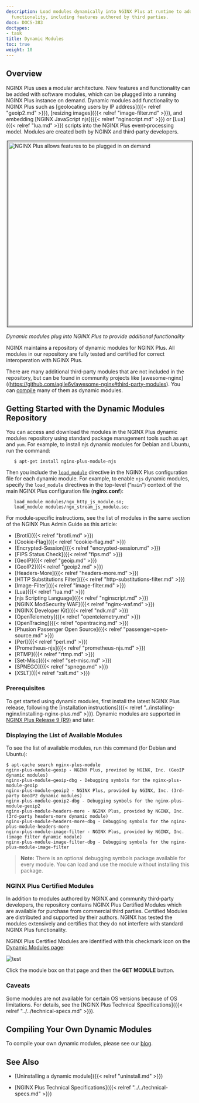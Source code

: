 ```yaml
---
description: Load modules dynamically into NGINX Plus at runtime to add specialized
  functionality, including features authored by third parties.
docs: DOCS-383
doctypes:
- task
title: Dynamic Modules
toc: true
weight: 10
---
```



<span id="overview"></span>
## Overview

NGINX Plus uses a modular architecture. New features and functionality can be added with software modules, which can be plugged into a running NGINX Plus instance on demand. Dynamic modules add functionality to NGINX Plus such as [geolocating users by IP address]({{< relref "geoip2.md" >}}), [resizing images]({{< relref "image-filter.md" >}}), and embedding [NGINX JavaScript njs]({{< relref "nginscript.md" >}}) or [Lua]({{< relref "lua.md" >}}) scripts into the NGINX Plus event‑processing model. Modules are created both by NGINX and third‑party developers.

<img src="https://www.nginx.com/wp-content/uploads/2020/03/NGINX-Plus_dynamic-module-plug-ins.png" alt="NGINX Plus allows features to be plugged in on demand" width="500" height="500" style="border:2px solid #666666; padding:2px; margin:2px;" />

*Dynamic modules plug into NGINX Plus to provide additional functionality*

NGINX maintains a repository of dynamic modules for NGINX Plus. All modules in our repository are fully tested and certified for correct interoperation with NGINX Plus.

There are many additional third‑party modules that are not included in the repository, but can be found in community projects like [awesome-nginx]((https://github.com/agile6v/awesome-nginx#third-party-modules). You can [compile](https://docs.nginx.com/nginx/admin-guide/installing-nginx/installing-nginx-plus/#install_modules_oss) many of them as dynamic modules.


<span id="getting_started"></span>
## Getting Started with the Dynamic Modules Repository 

You can access and download the modules in the NGINX Plus dynamic modules repository using standard package management tools such as `apt` and `yum`. For example, to install njs dynamic modules for Debian and Ubuntu, run the command:

```shell
   $ apt-get install nginx-plus-module-njs
```

Then you include the [`load_module`](https://nginx.org/en/docs/ngx_core_module.html#load_module) directive in the NGINX Plus configuration file for each dynamic module. For example, to enable `njs` dynamic modules, specify the `load_module` directives in the top-level (“`main`”) context of the main NGINX Plus configuration file (**nginx.conf**):

```nginx
   load_module modules/ngx_http_js_module.so;
   load_module modules/ngx_stream_js_module.so;
```

For module‑specific instructions, see the list of modules in the same section of the NGINX Plus Admin Guide as this article:

* [Brotli]({{< relref "brotli.md" >}})
* [Cookie-Flag]({{< relref "cookie-flag.md" >}})
* [Encrypted-Session]({{< relref "encrypted-session.md" >}})
* [FIPS Status Check]({{< relref "fips.md" >}})
* [GeoIP]({{< relref "geoip.md" >}})
* [GeoIP2]({{< relref "geoip2.md" >}})
* [Headers-More]({{< relref "headers-more.md" >}})
* [HTTP Substitutions Filter]({{< relref "http-substitutions-filter.md" >}})
* [Image-Filter]({{< relref "image-filter.md" >}})
* [Lua]({{< relref "lua.md" >}})
* [njs Scripting Language]({{< relref "nginscript.md" >}})
* [NGINX ModSecurity WAF]({{< relref "nginx-waf.md" >}})
* [NGINX Developer Kit]({{< relref "ndk.md" >}})
* [OpenTelemetry]({{< relref "opentelemetry.md" >}})
* [OpenTracing]({{< relref "opentracing.md" >}})
* [Phusion Passenger Open Source]({{< relref "passenger-open-source.md" >}})
* [Perl]({{< relref "perl.md" >}})
* [Prometheus-njs]({{< relref "prometheus-njs.md" >}})
* [RTMP]({{< relref "rtmp.md" >}})
* [Set-Misc]({{< relref "set-misc.md" >}})
* [SPNEGO]({{< relref "spnego.md" >}})
* [XSLT]({{< relref "xslt.md" >}})


<span id="prereq"></span>
### Prerequisites

To get started using dynamic modules, first install the latest NGINX Plus release, following the [installation instructions]({{< relref "../installing-nginx/installing-nginx-plus.md" >}}). Dynamic modules are supported in <a href="../../../releases/#r9">NGINX Plus Release 9 (R9)</a> and later.


<span id="modules_all"></span>
### Displaying the List of Available Modules

To see the list of available modules, run this command (for Debian and Ubuntu):

```shell
$ apt-cache search nginx-plus-module
nginx-plus-module-geoip - NGINX Plus, provided by NGINX, Inc. (GeoIP dynamic modules)
nginx-plus-module-geoip-dbg - Debugging symbols for the nginx-plus-module-geoip
nginx-plus-module-geoip2 - NGINX Plus, provided by NGINX, Inc. (3rd-party GeoIP2 dynamic modules)
nginx-plus-module-geoip2-dbg - Debugging symbols for the nginx-plus-module-geoip2
nginx-plus-module-headers-more - NGINX Plus, provided by NGINX, Inc. (3rd-party headers-more dynamic module)
nginx-plus-module-headers-more-dbg - Debugging symbols for the nginx-plus-module-headers-more
nginx-plus-module-image-filter - NGINX Plus, provided by NGINX, Inc. (image filter dynamic module)
nginx-plus-module-image-filter-dbg - Debugging symbols for the nginx-plus-module-image-filter
```

> **Note:** There is an optional debugging symbols package available for every module. You can load and use the module without installing this package.


<span id="modules_nginx"></span>
### NGINX Plus Certified Modules

In addition to modules authored by NGINX and community third‑party developers, the repository contains NGINX Plus Certified Modules which are available for purchase from commercial third parties. Certified Modules are distributed and supported by their authors. NGINX has tested the modules extensively and certifies that they do not interfere with standard NGINX Plus functionality.

NGINX Plus Certified Modules are identified with this checkmark icon on the [Dynamic Modules page](https://www.nginx.com/products/nginx/modules):

![test](https://cdn-1.wp.nginx.com/wp-content/themes/nginx-theme/assets/img/product-page/module-icon.png)

Click the module box on that page and then the **GET MODULE** button.


<span id="caveats"></span>
### Caveats

Some modules are not available for certain OS versions because of OS limitations. For details, see the [NGINX Plus Technical Specifications]({{< relref "../../technical-specs.md" >}}). 


<span id="compile"></span>
## Compiling Your Own Dynamic Modules

To compile your own dynamic modules, please see our [blog](https://www.nginx.com/blog/compiling-dynamic-modules-nginx-plus/).


<span id="info"></span>
## See Also

* [Uninstalling a dynamic module]({{< relref "uninstall.md" >}})

* [NGINX Plus Technical Specifications]({{< relref "../../technical-specs.md" >}})

